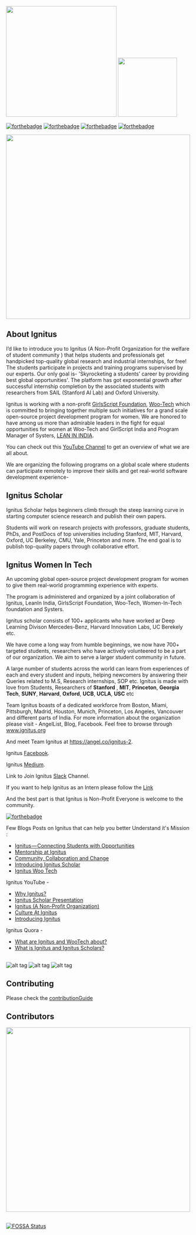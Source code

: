
<img src="https://imgur.com/b0y65se.gif" width="300">


<a href="https://www.patreon.com/teamignitus">
	<img src="https://c5.patreon.com/external/logo/become_a_patron_button@2x.png" width="160">
</a>

[![forthebadge](https://forthebadge.com/images/badges/built-by-developers.svg)](https://forthebadge.com)
[![forthebadge](https://forthebadge.com/images/badges/made-with-javascript.svg)](https://forthebadge.com)
[![forthebadge](https://forthebadge.com/images/badges/makes-people-smile.svg)](https://forthebadge.com)
[![forthebadge](https://forthebadge.com/images/badges/uses-git.svg)](https://forthebadge.com)


<a href="https://github.com/Ignitus/Tools"><img src="https://imgur.com/1pa8uwS.png" width="500"></a>


## About Ignitus

I’d like to introduce you to Ignitus (A Non-Profit Organization for the welfare of student community ) that helps students and professionals get handpicked top-quality global research and industrial internships, for free! The students participate in projects and training programs supervised by our experts.
Our only goal is- 'Skyrocketing a students’ career by providing best global opportunities'.
The platform has got exponential growth after successful internship completion by the associated students with researchers from SAIL (Stanford AI Lab) and Oxford University.

Ignitus is working with a non-profit [GirlsScript Foundation](http://girlscript.tech/), [Woo-Tech](https://wootechnology.github.io/Website/) which is committed to bringing together multiple such initiatives for a grand scale open-source project development program for women.
We are honored to have among us more than admirable leaders in the fight for equal opportunities for women at Woo-Tech and GirlScript India and Program Manager of Systers, [LEAN IN INDIA](https://www.leaninindia.com/).

You can check out this [YouTube Channel](https://www.youtube.com/channel/UCW2BmTcaghAmhELP4_RdRrw) to get an overview of what we are all about. 

We are organizing the following programs on a global scale where students can participate remotely to improve their skills and get real-world software development experience-


## Ignitus Scholar

Ignitus Scholar helps beginners climb through the steep learning curve in starting computer science research and publish their own papers.

Students will work on research projects with professors, graduate students, PhDs, and PostDocs of top universities including Stanford, MIT, Harvard, Oxford, UC Berkeley, CMU, Yale, Princeton and more. The end goal is to publish top-quality papers through collaborative effort.


## Ignitus Women In Tech
An upcoming global open-source project development program for women to give them real-world programming experience with experts.

The program is administered and organized by a joint collaboration of Ignitus, LeanIn India, GirlsScript Foundation, Woo-Tech, Women-In-Tech foundation and Systers. 

Ignitus scholar consists of 100+ applicants who have worked ar Deep Learning Divison Mercedes-Benz, Harvard Innovation Labs, UC Berekely etc.

We have come a long way from humble beginnings, we now have 700+ targeted students, researchers who have actively volunteered to be a part of our organization.
We aim to serve a larger student community in future.

A large number of students across the world can learn from experiences of each and every student and inputs, helping newcomers by answering their Queries related to M.S, Research internships, SOP etc.
Ignitus is made with love from Students, Researchers of **Stanford** , **MIT**, **Princeton**, **Georgia Tech**, **SUNY**, **Harvard**, **Oxford**, **UCB**, **UCLA**, **USC** etc

Team Ignitus boasts of a dedicated workforce from Boston, Miami, Pittsburgh, Madrid, Houston, Munich, Princeton, Los Angeles, Vancouver and different parts of India.
For more information about the organization please visit - AngelList, Blog, Facebook.
Feel free to browse through www.ignitus.org 

And meet Team Ignitus at https://angel.co/ignitus-2.

Ignitus [Facebook](https://www.facebook.com/Ignitus.org/).

Ignitus [Medium](https://medium.com/ignitus/ignitus-connecting-students-with-opportunities-61f08e19861c).

Link to Join Ignitus [Slack](https://goo.gl/YW2Ajr) Channel.

If you want to help Ignitus as an Intern please follow the [Link](https://angel.co/ignitus-2/jobs)

And the best part is that Ignitus is Non-Profit Everyone is welcome to the community.

[![forthebadge](https://forthebadge.com/images/badges/powered-by-responsibility.svg)](https://forthebadge.com)

Few Blogs Posts on Ignitus that can help you better Understand it's Mission :
* [Ignitus — Connecting Students with Opportunities](https://medium.com/ignitus/ignitus-connecting-students-with-opportunities-61f08e19861c)
* [Mentorship at Ignitus](https://medium.com/@afelio_22020/mentorship-at-ignitus-b4a4fabd2a3d)
* [Community, Collaboration and Change](https://medium.com/@rupaljain.1699/community-collaboration-and-change-b7f15867ae1e)
* [Introducing Ignitus Scholar](https://medium.com/@afelio_22020/introducing-ignitus-scholar-6b0c677ba9d7)
* [Ignitus Woo Tech](https://medium.com/@gargdeepika146/ignitus-woo-tech-d68e0174cc75)

Ignitus YouTube - 
* [Why Ignitus?](https://www.youtube.com/watch?v=bIR4xi1ZLvQ)
* [Ignitus Scholar Presentation](https://www.youtube.com/watch?v=P_01fzigkPs&t=270s)
* [Ignitus (A Non-Profit Organization)](https://www.youtube.com/watch?v=2IU_Paf2nF0)
* [Culture At Ignitus](https://www.youtube.com/watch?v=NhU-9cNM1h0)
* [Introducing Ignitus](https://www.youtube.com/watch?v=Q6s7pQcFmMc)

Ignitus Quora - 
* [What are Ignitus and WooTech about?](https://www.quora.com/What-are-Ignitus-and-WooTech-about)
* [What is Ignitus and Ignitus Scholars?](https://www.quora.com/What-is-Ignitus-and-Ignitus-Scholars)

##

![alt tag](https://encrypted-tbn0.gstatic.com/images?q=tbn:ANd9GcQcKBXCpPP1MBgHqU5ClSorPUrpWZ_MhhjqVhk2QRonTWba8zWi)
![alt tag](http://i1.wp.com/seanshadmand.com/wp-content/uploads/2015/02/heroku-logo.jpg?resize=248%2C225)
![alt tag](https://www.docker.com/sites/default/files/social/docker_facebook_share.png)

## Contributing
Please check the [contributionGuide](https://github.com/Ignitus/Ignitus-Client-Side-Development/blob/master/.github/CONTRIBUTION/CONTRIBUTION.md)


## Contributors
<a href="http://www.ignitus.org/aboutus"><img src="https://imgur.com/uDEb2rY.png" width="500"></a>

##

[![FOSSA Status](https://app.fossa.io/api/projects/git%2Bgithub.com%2FIgnitus%2FIgnitus-Client-Side-Development.svg?type=large)](https://app.fossa.io/projects/git%2Bgithub.com%2FIgnitus%2FIgnitus-Client-Side-Development?ref=badge_large)
